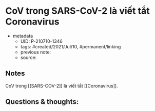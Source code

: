 ---
---

# CoV trong SARS-CoV-2 là viết tắt Coronavirus

- metadata
	- UID: P-210710-1346
	- tags: #created/2021/Jul/10, #permanent/linking 
	- previous note: 
	- source: 

## Notes
CoV trong [[SARS-COV-2]] là viết tắt [[Coronavirus]].

## Questions & thoughts:


